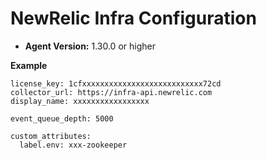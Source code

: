 # NewRelic Infra Configuration

* **Agent Version:** 1.30.0 or higher

**Example**
```
license_key: 1cfxxxxxxxxxxxxxxxxxxxxxxxxxxx72cd
collector_url: https://infra-api.newrelic.com
display_name: xxxxxxxxxxxxxxxxx

event_queue_depth: 5000

custom_attributes:
  label.env: xxx-zookeeper
```
